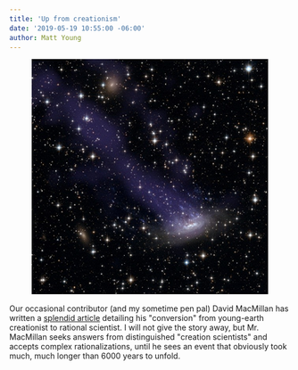 ```yaml
---
title: 'Up from creationism'
date: '2019-05-19 10:55:00 -06:00'
author: Matt Young
---
```

<figure>
<img src="/uploads/2019/Chandra_Image_600.jpg" alt="Galaxy"/>
<figcaption>
</figcaption>
</figure>
Our occasional contributor (and my sometime pen pal) David MacMillan has written a <a href="https://medium.com/@davidstarlingm/path-across-the-stars-e8dbf93e4405">splendid article</a> detailing his "conversion" from young-earth creationist to rational scientist. I will not give the story away, but Mr. MacMillan seeks answers from distinguished "creation scientists" and accepts complex rationalizations, until he sees an event that obviously took much, much longer than 6000 years to unfold. 

